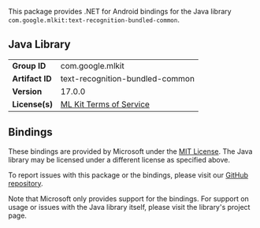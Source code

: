 This package provides .NET for Android bindings for the Java library `com.google.mlkit:text-recognition-bundled-common`.

## Java Library

| | |
|-|-|
| **Group ID** | com.google.mlkit |
| **Artifact ID** | text-recognition-bundled-common |
| **Version** | 17.0.0 |
| **License(s)** | [ML Kit Terms of Service](https://developers.google.com/ml-kit/terms) |

## Bindings

These bindings are provided by Microsoft under the [MIT License](https://opensource.org/licenses/MIT). The Java
library may be licensed under a different license as specified above.

To report issues with this package or the bindings, please visit our [GitHub repository](https://aka.ms/android-libraries).

Note that Microsoft only provides support for the bindings. For support on
usage or issues with the Java library itself, please visit the library's project page.
